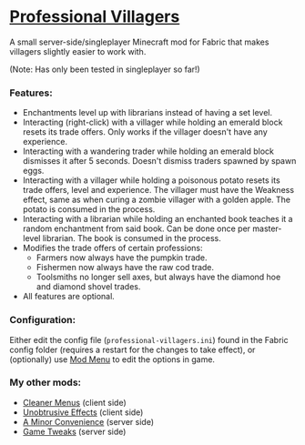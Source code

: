 # [Professional Villagers](https://modrinth.com/mod/professional-villagers)
A small server-side/singleplayer Minecraft mod for Fabric that makes villagers slightly easier to work with.

(Note: Has only been tested in singleplayer so far!)

### Features:
* Enchantments level up with librarians instead of having a set level.
* Interacting (right-click) with a villager while holding an emerald block resets its trade offers. Only works if the villager doesn't have any experience.
* Interacting with a wandering trader while holding an emerald block dismisses it after 5 seconds. Doesn't dismiss traders spawned by spawn eggs.
* Interacting with a villager while holding a poisonous potato resets its trade offers, level and experience. The villager must have the Weakness effect, same as when curing a zombie villager with a golden apple. The potato is consumed in the process.
* Interacting with a librarian while holding an enchanted book teaches it a random enchantment from said book. Can be done once per master-level librarian. The book is consumed in the process.
* Modifies the trade offers of certain professions:
    * Farmers now always have the pumpkin trade.
    * Fishermen now always have the raw cod trade.
    * Toolsmiths no longer sell axes, but always have the diamond hoe and diamond shovel trades.
* All features are optional.

### Configuration:
Either edit the config file (`professional-villagers.ini`) found in the Fabric config folder (requires a restart for the changes to take effect), or (optionally) use [Mod Menu](https://modrinth.com/mod/modmenu) to edit the options in game.

### My other mods:
* [Cleaner Menus](https://modrinth.com/mod/cleaner-menus) (client side)
* [Unobtrusive Effects](https://modrinth.com/mod/unobtrusive-effects) (client side)
* [A Minor Convenience](https://modrinth.com/mod/a-minor-convenience) (server side)
* [Game Tweaks](https://modrinth.com/mod/game-tweaks) (server side)

